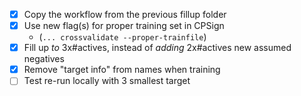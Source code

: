 - [x] Copy the workflow from the previous fillup folder
- [x] Use new flag(s) for proper training set in CPSign
  - (`... crossvalidate --proper-trainfile`)
- [x] Fill up *to* 3x#actives, instead of *adding* 2x#actives new assumed negatives
- [x] Remove "target info" from names when training
- [ ] Test re-run locally with 3 smallest target